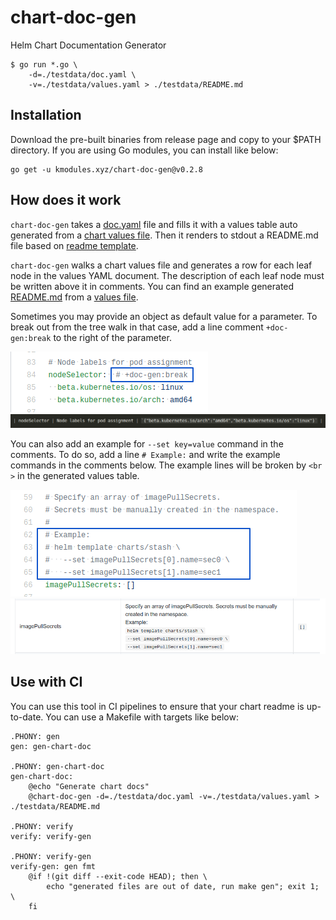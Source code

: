 # chart-doc-gen
Helm Chart Documentation Generator

```console
$ go run *.go \
    -d=./testdata/doc.yaml \
    -v=./testdata/values.yaml > ./testdata/README.md
```

## Installation

Download the pre-built binaries from release page and copy to your $PATH directory. If you are using Go modules, you can install like below:

```console
go get -u kmodules.xyz/chart-doc-gen@v0.2.8
```

## How does it work

`chart-doc-gen` takes a [doc.yaml](./testdata/doc.yaml) file and fills it with a values table auto generated from a [chart values file](./testdata/values.yaml). Then it renders to stdout a README.md file based on [readme template](./templates/readme.tpl).

`chart-doc-gen` walks a chart values file and generates a row for each leaf node in the values YAML document.
The description of each leaf node must be written above it in comments.
You can find an example generated [README.md](./testdata/README.md) from a [values file](./testdata/values.yaml).

Sometimes you may provide an object as default value for a parameter. To break out from the tree walk in that case,
add a line comment `+doc-gen:break` to the right of the parameter.

![+doc-gen:break example](./images/doc_gen_break.png "+doc-gen:break example")
![+doc-gen:break preview](./images/doc_gen_break_preview.png "+doc-gen:break preview")

You can also add an example for `--set key=value` command in the comments. To do so, add a line `# Example:`
and write the example commands in the comments below. The example lines will be broken by `<br >` in the
generated values table.

![values example](./images/values-example.png "Example in Description")
![values example preview](./images/values-example-preview.png "Preview Example in Description")

## Use with CI

You can use this tool in CI pipelines to ensure that your chart readme is up-to-date. You can use a Makefile with targets like below:

```console
.PHONY: gen
gen: gen-chart-doc

.PHONY: gen-chart-doc
gen-chart-doc:
	@echo "Generate chart docs"
	@chart-doc-gen -d=./testdata/doc.yaml -v=./testdata/values.yaml > ./testdata/README.md

.PHONY: verify
verify: verify-gen

.PHONY: verify-gen
verify-gen: gen fmt
	@if !(git diff --exit-code HEAD); then \
		echo "generated files are out of date, run make gen"; exit 1; \
	fi
```
